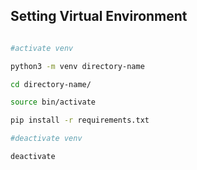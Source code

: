 
## Setting Virtual Environment


```bash

#activate venv

python3 -m venv directory-name

cd directory-name/

source bin/activate

pip install -r requirements.txt

#deactivate venv

deactivate

```


